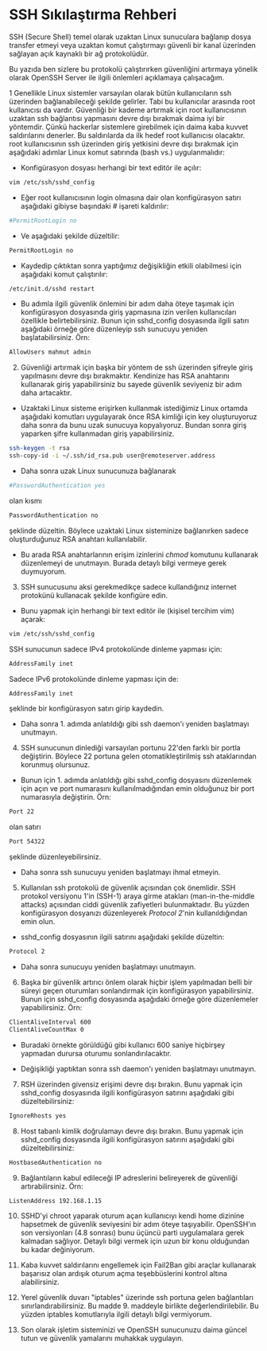 # SSH Sıkılaştırma Rehberi

SSH (Secure Shell) temel olarak uzaktan Linux sunuculara bağlanıp dosya transfer etmeyi veya uzaktan komut çalıştırmayı güvenli bir kanal üzerinden sağlayan açık kaynaklı bir ağ protokolüdür.

Bu yazıda ben sizlere bu protokolü çalıştırırken güvenliğini artırmaya yönelik olarak OpenSSH Server ile ilgili önlemleri açıklamaya çalışacağım.


1 Genellikle Linux sistemler varsayılan olarak bütün kullanıcıların ssh üzerinden bağlanabileceği şekilde gelirler. Tabi bu kullanıcılar arasında root kullanıcısı da vardır. Güvenliği bir kademe artırmak için root kullanıcısının uzaktan ssh bağlantısı yapmasını devre dışı bırakmak daima iyi bir yöntemdir.
Çünkü hackerlar sistemlere girebilmek için daima kaba kuvvet saldırılarını denerler. Bu saldırılarda da ilk hedef root kullanıcısı olacaktır.
root kullanıcısının ssh üzerinden giriş yetkisini devre dışı bırakmak için aşağıdaki adımlar Linux komut satırında (bash vs.) uygulanmalıdır:
 * Konfigürasyon dosyası herhangi bir text editör ile açılır:
```bash
vim /etc/ssh/sshd_config
```
 * Eğer root kullanıcısının login olmasına dair olan konfigürasyon satırı aşağıdaki gibiyse başındaki # işareti kaldırılır:
```bash
#PermitRootLogin no
```
 * Ve aşağıdaki şekilde düzeltilir:
```bash
PermitRootLogin no
```

 * Kaydedip çıktıktan sonra yaptığımız değişikliğin etkili olabilmesi için aşağıdaki komut çalıştırılır:
```bash
/etc/init.d/sshd restart
```

 * Bu adımla ilgili güvenlik önlemini bir adım daha öteye taşımak için konfigürasyon dosyasında giriş yapmasına izin verilen kullanıcıları özellikle belirtebilirsiniz. Bunun için sshd_config dosyasında ilgili satırı aşağıdaki örneğe göre düzenleyip ssh sunucuyu yeniden başlatabilirsiniz. Örn:
 ```bash
AllowUsers mahmut admin
```

2. Güvenliği artırmak için başka bir yöntem de ssh üzerinden şifreyle giriş yapılmasını devre dışı bırakmaktır. Kendinize has RSA anahtarını kullanarak giriş yapabilirsiniz bu sayede güvenlik seviyeniz bir adım daha artacaktır.
 * Uzaktaki Linux sisteme erişirken kullanmak istediğimiz Linux ortamda aşağıdaki komutları uygulayarak önce RSA kimliği için key oluşturuyoruz daha sonra da bunu uzak sunucuya kopyalıyoruz. Bundan sonra giriş yaparken şifre kullanmadan giriş yapabilirsiniz.
```bash
ssh-keygen -t rsa
ssh-copy-id -i ~/.ssh/id_rsa.pub user@remoteserver.address
```

 * Daha sonra uzak Linux sunucunuza bağlanarak
 ```bash
 #PasswordAuthentication yes
 ```
olan kısmı
```bash
PasswordAuthentication no
```
şeklinde düzeltin. Böylece uzaktaki Linux sisteminize bağlanırken sadece oluşturduğunuz RSA anahtarı kullanılabilir.
 * Bu arada RSA anahtarlarının erişim izinlerini _chmod_ komutunu kullanarak düzenlemeyi de unutmayın. Burada detaylı bilgi vermeye gerek duymuyorum.

3. SSH sunucusunu aksi gerekmedikçe sadece kullandığınız internet protokünü kullanacak şekilde konfigüre edin.
 * Bunu yapmak için herhangi bir text editör ile (kişisel tercihim vim) açarak:
```bash
vim /etc/ssh/sshd_config
```
SSH sunucunun sadece IPv4 protokolünde dinleme yapması için:
```bash
AddressFamily inet
```
Sadece IPv6 protokolünde dinleme yapması için de:
```bash
AddressFamily inet
```
şeklinde bir konfigürasyon satırı girip kaydedin.

 * Daha sonra 1. adımda anlatıldığı gibi ssh daemon'ı yeniden başlatmayı unutmayın.

4. SSH sunucunun dinlediği varsayılan portunu 22'den farklı bir portla değiştirin. Böylece 22 portuna gelen otomatikleştirilmiş ssh ataklarından korunmuş olursunuz.
 * Bunun için 1. adımda anlatıldığı gibi sshd_config dosyasını düzenlemek için açın ve port numarasını kullanılmadığından emin olduğunuz bir port numarasıyla değiştirin. Örn:
```bash
Port 22
```
olan satırı
```bash
Port 54322
```
şeklinde düzenleyebilirsiniz.

 * Daha sonra ssh sunucuyu yeniden başlatmayı ihmal etmeyin.


5. Kullanılan ssh protokolü de güvenlik açısından çok önemlidir. SSH protokol versiyonu 1'in (SSH-1) araya girme atakları (man-in-the-middle attacks) açısından ciddi güvenlik zafiyetleri bulunmaktadır. Bu yüzden konfigürasyon dosyanızı düzenleyerek _Protocol 2_'nin kullanıldığından emin olun.
 * sshd_config dosyasının ilgili satırını aşağıdaki şekilde düzeltin:
```bash
Protocol 2
```

 * Daha sonra sunucuyu yeniden başlatmayı unutmayın.

6. Başka bir güvenlik artırıcı önlem olarak hiçbir işlem yapılmadan belli bir süreyi geçen oturumları sonlandırmak için konfigürasyon yapabilirsiniz. Bunun için sshd_config dosyasında aşağıdaki örneğe göre düzenlemeler yapabilirsiniz. Örn:
```bash
ClientAliveInterval 600
ClientAliveCountMax 0
```
 * Buradaki örnekte görüldüğü gibi kullanıcı 600 saniye hiçbirşey yapmadan durursa oturumu sonlandırılacaktır.

 * Değişikliği yaptıktan sonra ssh daemon'ı yeniden başlatmayı unutmayın.

7. RSH üzerinden givensiz erişimi devre dışı bırakın. Bunu yapmak için sshd_config dosyasında ilgili konfigürasyon satırını aşağıdaki gibi düzeltebilirsiniz:
```bash
IgnoreRhosts yes
```

8. Host tabanlı kimlik doğrulamayı devre dışı bırakın. Bunu yapmak için sshd_config dosyasında ilgili konfigürasyon satırını aşağıdaki gibi düzeltebilirsiniz:
```bash
HostbasedAuthentication no
```

9. Bağlantıların kabul edileceği IP adreslerini belireyerek de güvenliği artırabilirsiniz. Örn:
```bash
ListenAddress 192.168.1.15
```

10. SSHD'yi chroot yaparak oturum açan kullanıcıyı kendi home dizinine hapsetmek de güvenlik seviyesini bir adım öteye taşıyabilir. OpenSSH'ın son versiyonları (4.8 sonrası) bunu üçüncü parti uygulamalara gerek kalmadan sağlıyor. Detaylı bilgi vermek için uzun bir konu olduğundan bu kadar değiniyorum.

11. Kaba kuvvet saldırılarını engellemek için Fail2Ban gibi araçlar kullanarak başarısız olan ardışık oturum açma teşebbüslerini kontrol altına alabilirsiniz.

12. Yerel güvenlik duvarı "iptables" üzerinde ssh portuna gelen bağlantıları sınırlandırabilirsiniz. Bu madde 9. maddeyle birlikte değerlendirilebilir. Bu yüzden iptables komutlarıyla ilgili detaylı bilgi vermiyorum.

13. Son olarak işletim sisteminizi ve OpenSSH sunucunuzu daima güncel tutun ve güvenlik yamalarını muhakkak uygulayın.
